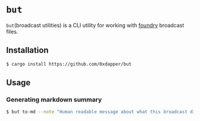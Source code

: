 # `but`

`but`(broadcast utilities) is a CLI utility for working with [foundry](https://getfoundry.sh) broadcast files.

## Installation

```sh
$ cargo install https://github.com/0xdapper/but
```

## Usage

### Generating markdown summary

```sh
$ but to-md --note "Human readable message about what this broadcast did" ./broadcast/path/to/file.json | tee ./summary.md
```
